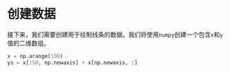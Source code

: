 # 创建数据

接下来，我们需要创建用于绘制线条的数据。我们将使用`numpy`创建一个包含`x`和`y`值的二维数组。

```python
x = np.arange(100)
ys = x[:50, np.newaxis] + x[np.newaxis, :]
```
